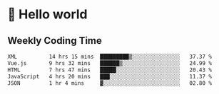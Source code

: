 # 🍻 Hello world

## Weekly Coding Time
<!--START_SECTION:waka-->

```txt
XML          14 hrs 15 mins  █████████▒░░░░░░░░░░░░░░░   37.37 %
Vue.js       9 hrs 32 mins   ██████▒░░░░░░░░░░░░░░░░░░   24.99 %
HTML         7 hrs 47 mins   █████░░░░░░░░░░░░░░░░░░░░   20.43 %
JavaScript   4 hrs 20 mins   ███░░░░░░░░░░░░░░░░░░░░░░   11.37 %
JSON         1 hr 4 mins     ▓░░░░░░░░░░░░░░░░░░░░░░░░   02.80 %
```

<!--END_SECTION:waka-->
